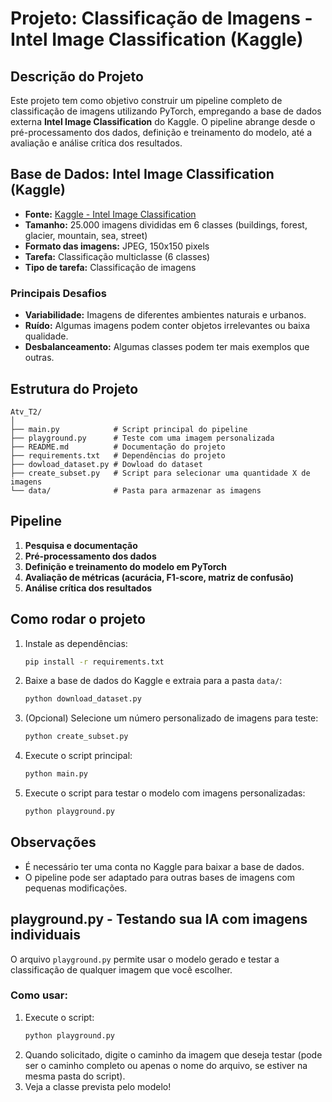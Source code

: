 # Projeto: Classificação de Imagens - Intel Image Classification (Kaggle)

## Descrição do Projeto
Este projeto tem como objetivo construir um pipeline completo de classificação de imagens utilizando PyTorch, empregando a base de dados externa **Intel Image Classification** do Kaggle. O pipeline abrange desde o pré-processamento dos dados, definição e treinamento do modelo, até a avaliação e análise crítica dos resultados.

## Base de Dados: Intel Image Classification (Kaggle)
- **Fonte:** [Kaggle - Intel Image Classification](https://www.kaggle.com/datasets/puneet6060/intel-image-classification)
- **Tamanho:** 25.000 imagens divididas em 6 classes (buildings, forest, glacier, mountain, sea, street)
- **Formato das imagens:** JPEG, 150x150 pixels
- **Tarefa:** Classificação multiclasse (6 classes)
- **Tipo de tarefa:** Classificação de imagens

### Principais Desafios
- **Variabilidade:** Imagens de diferentes ambientes naturais e urbanos.
- **Ruído:** Algumas imagens podem conter objetos irrelevantes ou baixa qualidade.
- **Desbalanceamento:** Algumas classes podem ter mais exemplos que outras.

## Estrutura do Projeto
```
Atv_T2/
│
├── main.py            # Script principal do pipeline
├── playground.py      # Teste com uma imagem personalizada
├── README.md          # Documentação do projeto
├── requirements.txt   # Dependências do projeto
├── dowload_dataset.py # Dowload do dataset
├── create_subset.py   # Script para selecionar uma quantidade X de imagens
└── data/              # Pasta para armazenar as imagens
```

## Pipeline
1. **Pesquisa e documentação**
2. **Pré-processamento dos dados**
3. **Definição e treinamento do modelo em PyTorch**
4. **Avaliação de métricas (acurácia, F1-score, matriz de confusão)**
5. **Análise crítica dos resultados**

## Como rodar o projeto
1. Instale as dependências:
   ```bash
   pip install -r requirements.txt
   ```
2. Baixe a base de dados do Kaggle e extraia para a pasta `data/`:
   ```bash
   python download_dataset.py
   ```
3. (Opcional) Selecione um número personalizado de imagens para teste:
   ```bash
   python create_subset.py
   ```
4. Execute o script principal:
   ```bash
   python main.py
   ```
5. Execute o script para testar o modelo com imagens personalizadas:
   ```bash
   python playground.py
   ```

## Observações
- É necessário ter uma conta no Kaggle para baixar a base de dados.
- O pipeline pode ser adaptado para outras bases de imagens com pequenas modificações.

## playground.py - Testando sua IA com imagens individuais
O arquivo `playground.py` permite usar o modelo gerado e testar a classificação de qualquer imagem que você escolher.

### Como usar:
1. Execute o script:
   ```bash
   python playground.py
   ```
2. Quando solicitado, digite o caminho da imagem que deseja testar (pode ser o caminho completo ou apenas o nome do arquivo, se estiver na mesma pasta do script).
3. Veja a classe prevista pelo modelo!
